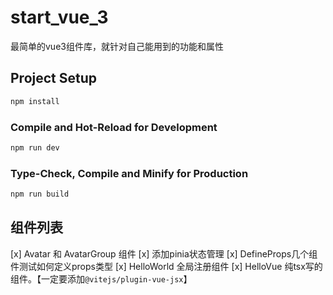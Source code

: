 # start_vue_3

最简单的vue3组件库，就针对自己能用到的功能和属性

## Project Setup

```sh
npm install
```

### Compile and Hot-Reload for Development

```sh
npm run dev
```

### Type-Check, Compile and Minify for Production

```sh
npm run build
```

## 组件列表

[x] Avatar 和 AvatarGroup 组件
[x] 添加pinia状态管理
[x] DefineProps几个组件测试如何定义props类型
[x] HelloWorld 全局注册组件
[x] HelloVue 纯tsx写的组件。【一定要添加`@vitejs/plugin-vue-jsx`】

